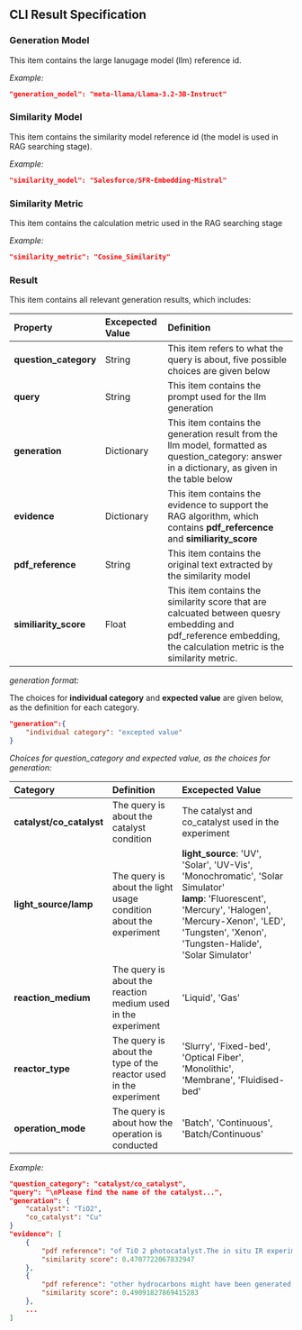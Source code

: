 ## CLI Result Specification

### Generation Model
This item contains the large lanugage model (llm) reference id. 

*Example:*

```json
"generation_model": "meta-llama/Llama-3.2-3B-Instruct"
```


### Similarity Model
This item contains the similarity model reference id (the model is used in RAG searching stage).

*Example:*

```json
"similarity_model": "Salesforce/SFR-Embedding-Mistral"
```


### Similarity Metric
This item contains the calculation metric used in the RAG searching stage

*Example:*

```json
"similarity_metric": "Cosine_Similarity"
```


### Result
This item contains all relevant generation results, which includes:
<!-- - **question_category**: This item refers to what the result is about, possible choice: [catalyst/co_catalyst, light_source/lamp, reaction_medium, reactor_type, operation_mode]
- **query**: This item contains the prompt used for the llm generation
- **generation**: This item contains the generation result from the llm model
- **evidence**: This item contains the evidence to support the RAG algorithm, which contains **pdf_refercence** and **similiarity_score**
    * **pdf_reference**: This item contains the original text extracted by the similarity model
    * **similiarity_score**: This item contains the similarity score that are calcuated between quesry embedding and pdf_reference embedding, the calculation metric is the similarity metric. -->

| Property | Excepected Value | Definition |
| :----- | :---- | :---- |
| **question_category** | String   | This item refers to what the query is about, five possible choices are given below |
| **query** | String | This item contains the prompt used for the llm generation |
| **generation** | Dictionary | This item contains the generation result from the llm model, formatted as question_category: answer in a dictionary, as given in the table below  |
| **evidence** | Dictionary | This item contains the evidence to support the RAG algorithm, which contains **pdf_refercence** and **similiarity_score** |
| **pdf_reference** | String | This item contains the original text extracted by the similarity model |
| **similiarity_score** | Float | This item contains the similarity score that are calcuated between quesry embedding and pdf_reference embedding, the calculation metric is the similarity metric. |

*generation format:*

The choices for **individual category** and **expected value** are given below, as the definition for each category.

```json
"generation":{
    "individual category": "excepted value"
}
```

*Choices for question_category and expected value, as the choices for generation:*

| Category | Definition | Excepected Value |
| :----- | :---- | :---- |
| **catalyst/co_catalyst** | The query is about the catalyst condition  | The catalyst and co_catalyst used in the experiment |
| **light_source/lamp** | The query is about the light usage condition about the experiment | **light_source**: 'UV', 'Solar', 'UV-Vis', 'Monochromatic', 'Solar Simulator'<br>**lamp**: 'Fluorescent', 'Mercury', 'Halogen', 'Mercury-Xenon', 'LED', 'Tungsten', 'Xenon', 'Tungsten-Halide', 'Solar Simulator' |
| **reaction_medium** | The query is about the reaction medium used in the experiment | 'Liquid', 'Gas' |
| **reactor_type** | The query is about the type of the reactor used in the experiment | 'Slurry', 'Fixed-bed', 'Optical Fiber', 'Monolithic', 'Membrane', 'Fluidised-bed' |
| **operation_mode** | The query is about how the operation is conducted | 'Batch', 'Continuous', 'Batch/Continuous' |



*Example:*
```json
"question_category": "catalyst/co_catalyst",
"query": "\nPlease find the name of the catalyst...",
"generation": {
    "catalyst": "TiO2",
    "co_catalyst": "Cu"
}
"evidence": [
    {
        "pdf reference": "of TiO 2 photocatalyst.The in situ IR experiments are still in progress to investigate the mechanism aspects of the catalyst.",
        "similarity score": 0.4707722067832947
    },
    {
        "pdf reference": "other hydrocarbons might have been generated, but in small quantities which is too low to be detected.Photocatalytic activity is presented by a product yield, e.g., lmol/(g catal.), and quantum efficiency (U Q ) that can be evaluated with Eq. ( 1) below 1.This calculation is based on methanol yield at 6 h of the reaction. The results of quantum efficiency calculation are displayed in Table 2.The formation of methanol was found to be much more effective on Cu 2 loaded TiO 2 catalyst.The highest methanol",
        "similarity score": 0.49091827869415283
    },
    ...
]